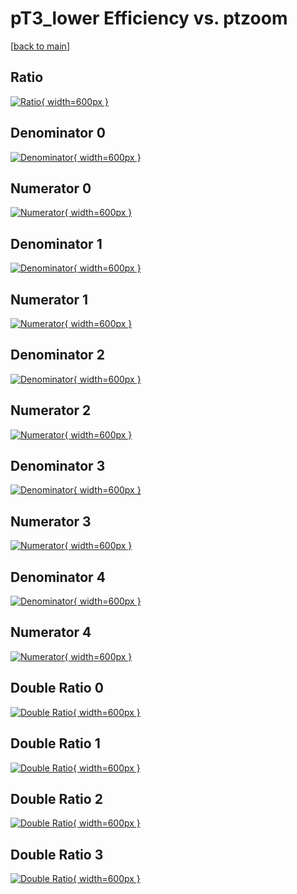 # pT3_lower Efficiency vs. ptzoom

[[back to main](./)]



## Ratio

[![Ratio](../mtv/var/pT3_lower_xtr_321_1_eff_ptzoom.png){ width=600px }](../mtv/var/pT3_lower_xtr_321_1_eff_ptzoom.pdf)

## Denominator 0

[![Denominator](../mtv/den/pT3_lower_xtr_321_1_eff_ptzoom_den0.png){ width=600px }](../mtv/den/pT3_lower_xtr_321_1_eff_ptzoom_den0.pdf)

## Numerator 0

[![Numerator](../mtv/num/pT3_lower_xtr_321_1_eff_ptzoom_num0.png){ width=600px }](../mtv/num/pT3_lower_xtr_321_1_eff_ptzoom_num0.pdf)

## Denominator 1

[![Denominator](../mtv/den/pT3_lower_xtr_321_1_eff_ptzoom_den1.png){ width=600px }](../mtv/den/pT3_lower_xtr_321_1_eff_ptzoom_den1.pdf)

## Numerator 1

[![Numerator](../mtv/num/pT3_lower_xtr_321_1_eff_ptzoom_num1.png){ width=600px }](../mtv/num/pT3_lower_xtr_321_1_eff_ptzoom_num1.pdf)

## Denominator 2

[![Denominator](../mtv/den/pT3_lower_xtr_321_1_eff_ptzoom_den2.png){ width=600px }](../mtv/den/pT3_lower_xtr_321_1_eff_ptzoom_den2.pdf)

## Numerator 2

[![Numerator](../mtv/num/pT3_lower_xtr_321_1_eff_ptzoom_num2.png){ width=600px }](../mtv/num/pT3_lower_xtr_321_1_eff_ptzoom_num2.pdf)

## Denominator 3

[![Denominator](../mtv/den/pT3_lower_xtr_321_1_eff_ptzoom_den3.png){ width=600px }](../mtv/den/pT3_lower_xtr_321_1_eff_ptzoom_den3.pdf)

## Numerator 3

[![Numerator](../mtv/num/pT3_lower_xtr_321_1_eff_ptzoom_num3.png){ width=600px }](../mtv/num/pT3_lower_xtr_321_1_eff_ptzoom_num3.pdf)

## Denominator 4

[![Denominator](../mtv/den/pT3_lower_xtr_321_1_eff_ptzoom_den4.png){ width=600px }](../mtv/den/pT3_lower_xtr_321_1_eff_ptzoom_den4.pdf)

## Numerator 4

[![Numerator](../mtv/num/pT3_lower_xtr_321_1_eff_ptzoom_num4.png){ width=600px }](../mtv/num/pT3_lower_xtr_321_1_eff_ptzoom_num4.pdf)

## Double Ratio 0

[![Double Ratio](../mtv/ratio/pT3_lower_xtr_321_1_eff_ptzoom_ratio0.png){ width=600px }](../mtv/ratio/pT3_lower_xtr_321_1_eff_ptzoom_ratio0.pdf)

## Double Ratio 1

[![Double Ratio](../mtv/ratio/pT3_lower_xtr_321_1_eff_ptzoom_ratio1.png){ width=600px }](../mtv/ratio/pT3_lower_xtr_321_1_eff_ptzoom_ratio1.pdf)

## Double Ratio 2

[![Double Ratio](../mtv/ratio/pT3_lower_xtr_321_1_eff_ptzoom_ratio2.png){ width=600px }](../mtv/ratio/pT3_lower_xtr_321_1_eff_ptzoom_ratio2.pdf)

## Double Ratio 3

[![Double Ratio](../mtv/ratio/pT3_lower_xtr_321_1_eff_ptzoom_ratio3.png){ width=600px }](../mtv/ratio/pT3_lower_xtr_321_1_eff_ptzoom_ratio3.pdf)


